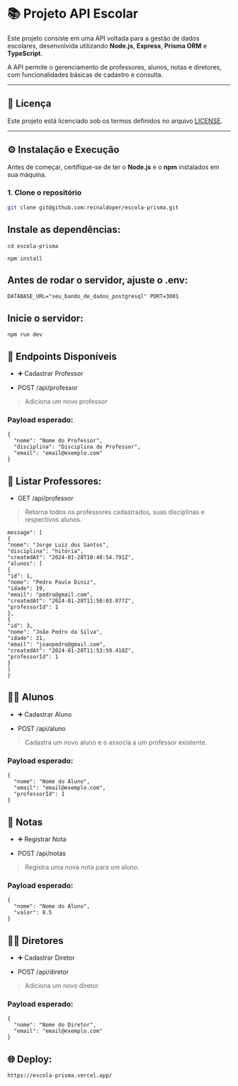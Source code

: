 # 📚 Projeto API Escolar

Este projeto consiste em uma API voltada para a gestão de dados escolares, desenvolvida utilizando **Node.js**, **Express**, **Prisma ORM** e **TypeScript**.

A API permite o gerenciamento de professores, alunos, notas e diretores, com funcionalidades básicas de cadastro e consulta.

---

## 📄 Licença

Este projeto está licenciado sob os termos definidos no arquivo [LICENSE](./LICENCE).

---

## ⚙️ Instalação e Execução

Antes de começar, certifique-se de ter o **Node.js** e o **npm** instalados em sua máquina.

### 1. Clone o repositório

```bash
git clone git@github.com:reinaldoper/escola-prisma.git

```

## Instale as dependências:

`cd escola-prisma`

`npm install`

## Antes de rodar o servidor, ajuste o .env:

`DATABASE_URL="seu_bando_de_dados_postgresql"
 PORT=3001`


## Inicie o servidor:

`npm run dev`


## 🔌 Endpoints Disponíveis

- ➕ Cadastrar Professor

- POST /api/professor
>Adiciona um novo professor

### Payload esperado:

```shell
{
  "nome": "Nome do Professor",
  "disciplina": "Disciplina do Professor",
  "email": "email@exemplo.com"
}
```

## 📄 Listar Professores:

- GET /api/professor
>Retorna todos os professores cadastrados, suas disciplinas e respectivos alunos.

```shell
message": [
{
"nome": "Jorge Luiz dos Santos",
"disciplina": "hitória",
"createdAt": "2024-01-28T10:40:54.791Z",
"alunos": [
{
"id": 1,
"nome": "Pedro Paulo Diniz",
"idade": 19,
"email": "pedro@gmail.com",
"createdAt": "2024-01-28T11:50:03.077Z",
"professorId": 1
},
{
"id": 3,
"nome": "João Pedro da Silva",
"idade": 21,
"email": "joaopedro@gmail.com",
"createdAt": "2024-01-28T11:53:59.410Z",
"professorId": 1
}
]
}
```

## 👨‍🎓 Alunos
- ➕ Cadastrar Aluno

- POST /api/aluno
>Cadastra um novo aluno e o associa a um professor existente.

### Payload esperado:

```shell
{
  "nome": "Nome do Aluno",
  "email": "email@exemplo.com",
  "professorId": 1
}
```

## 📝 Notas

- ➕ Registrar Nota

- POST /api/notas
>Registra uma nova nota para um aluno.

### Payload esperado:

```shell
{
  "nome": "Nome do Aluno",
  "valor": 8.5
}
```

## 🧑‍💼 Diretores
- ➕ Cadastrar Diretor

- POST /api/diretor
>Adiciona um novo diretor.

### Payload esperado:

```shell
{
  "nome": "Nome do Diretor",
  "email": "email@exemplo.com"
}
```


## 🌐 Deploy:

`https://escola-prisma.vercel.app/`







